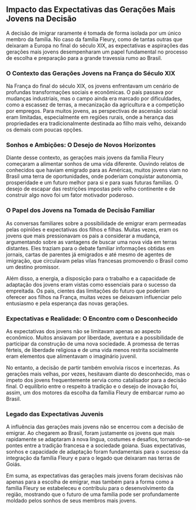 ## Impacto das Expectativas das Gerações Mais Jovens na Decisão

A decisão de imigrar raramente é tomada de forma isolada por um único membro da família. No caso da família Fleury, como de tantas outras que deixaram a Europa no final do século XIX, as expectativas e aspirações das gerações mais jovens desempenharam um papel fundamental no processo de escolha e preparação para a grande travessia rumo ao Brasil.

### O Contexto das Gerações Jovens na França do Século XIX

Na França do final do século XIX, os jovens enfrentavam um cenário de profundas transformações sociais e econômicas. O país passava por mudanças industriais, mas o campo ainda era marcado por dificuldades, como a escassez de terras, a mecanização da agricultura e a competição por empregos. Para muitos jovens, as perspectivas de ascensão social eram limitadas, especialmente em regiões rurais, onde a herança das propriedades era tradicionalmente destinada ao filho mais velho, deixando os demais com poucas opções.

### Sonhos e Ambições: O Desejo de Novos Horizontes

Diante desse contexto, as gerações mais jovens da família Fleury começaram a alimentar sonhos de uma vida diferente. Ouvindo relatos de conhecidos que haviam emigrado para as Américas, muitos jovens viam no Brasil uma terra de oportunidades, onde poderiam conquistar autonomia, prosperidade e um futuro melhor para si e para suas futuras famílias. O desejo de escapar das restrições impostas pelo velho continente e de construir algo novo foi um fator motivador poderoso.

### O Papel dos Jovens na Tomada de Decisão Familiar

As conversas familiares sobre a possibilidade de emigrar eram permeadas pelas opiniões e expectativas dos filhos e filhas. Muitas vezes, eram os jovens que mais pressionavam os pais a considerar a mudança, argumentando sobre as vantagens de buscar uma nova vida em terras distantes. Eles traziam para o debate familiar informações obtidas em jornais, cartas de parentes já emigrados e até mesmo de agentes de imigração, que circulavam pelas vilas francesas promovendo o Brasil como um destino promissor.

Além disso, a energia, a disposição para o trabalho e a capacidade de adaptação dos jovens eram vistas como essenciais para o sucesso da empreitada. Os pais, cientes das limitações do futuro que poderiam oferecer aos filhos na França, muitas vezes se deixavam influenciar pelo entusiasmo e pela esperança das novas gerações.

### Expectativas e Realidade: O Encontro com o Desconhecido

As expectativas dos jovens não se limitavam apenas ao aspecto econômico. Muitos ansiavam por liberdade, aventura e a possibilidade de participar da construção de uma nova sociedade. A promessa de terras férteis, de liberdade religiosa e de uma vida menos restrita socialmente eram elementos que alimentavam o imaginário juvenil.

No entanto, a decisão de partir também envolvia riscos e incertezas. As gerações mais velhas, por vezes, hesitavam diante do desconhecido, mas o ímpeto dos jovens frequentemente servia como catalisador para a decisão final. O equilíbrio entre o respeito à tradição e o desejo de inovação foi, assim, um dos motores da escolha da família Fleury de embarcar rumo ao Brasil.

### Legado das Expectativas Juvenis

A influência das gerações mais jovens não se encerrou com a decisão de emigrar. Ao chegarem ao Brasil, foram justamente os jovens que mais rapidamente se adaptaram à nova língua, costumes e desafios, tornando-se pontes entre a tradição francesa e a sociedade goiana. Suas expectativas, sonhos e capacidade de adaptação foram fundamentais para o sucesso da integração da família Fleury e para o legado que deixaram nas terras de Goiás.

Em suma, as expectativas das gerações mais jovens foram decisivas não apenas para a escolha de emigrar, mas também para a forma como a família Fleury se estabeleceu e contribuiu para o desenvolvimento da região, mostrando que o futuro de uma família pode ser profundamente moldado pelos sonhos de seus membros mais jovens.